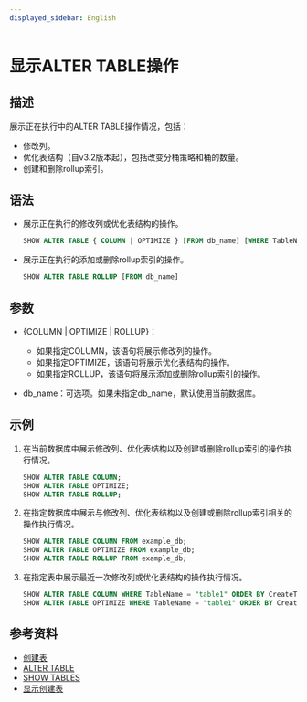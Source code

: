 ```yaml
---
displayed_sidebar: English
---
```


# 显示ALTER TABLE操作

## 描述

展示正在执行中的ALTER TABLE操作情况，包括：

- 修改列。
- 优化表结构（自v3.2版本起），包括改变分桶策略和桶的数量。
- 创建和删除rollup索引。

## 语法

- 展示正在执行的修改列或优化表结构的操作。

  ```sql
  SHOW ALTER TABLE { COLUMN | OPTIMIZE } [FROM db_name] [WHERE TableName|CreateTime|FinishTime|State] [ORDER BY] [LIMIT]
  ```

- 展示正在执行的添加或删除rollup索引的操作。

  ```sql
  SHOW ALTER TABLE ROLLUP [FROM db_name]
  ```

## 参数

- {COLUMN | OPTIMIZE | ROLLUP}：

  - 如果指定COLUMN，该语句将展示修改列的操作。
  - 如果指定OPTIMIZE，该语句将展示优化表结构的操作。
  - 如果指定ROLLUP，该语句将展示添加或删除rollup索引的操作。

- db_name：可选项。如果未指定db_name，默认使用当前数据库。

## 示例

1. 在当前数据库中展示修改列、优化表结构以及创建或删除rollup索引的操作执行情况。

   ```sql
   SHOW ALTER TABLE COLUMN;
   SHOW ALTER TABLE OPTIMIZE;
   SHOW ALTER TABLE ROLLUP;
   ```

2. 在指定数据库中展示与修改列、优化表结构以及创建或删除rollup索引相关的操作执行情况。

   ```sql
   SHOW ALTER TABLE COLUMN FROM example_db;
   SHOW ALTER TABLE OPTIMIZE FROM example_db;
   SHOW ALTER TABLE ROLLUP FROM example_db;
   ```

3. 在指定表中展示最近一次修改列或优化表结构的操作执行情况。

   ```sql
   SHOW ALTER TABLE COLUMN WHERE TableName = "table1" ORDER BY CreateTime DESC LIMIT 1;
   SHOW ALTER TABLE OPTIMIZE WHERE TableName = "table1" ORDER BY CreateTime DESC LIMIT 1; 
   ```

## 参考资料

- [创建表](../data-definition/CREATE_TABLE.md)
- [ALTER TABLE](../data-definition/ALTER_TABLE.md)
- [SHOW TABLES](../data-manipulation/SHOW_TABLES.md)
- [显示创建表](../data-manipulation/SHOW_CREATE_TABLE.md)

